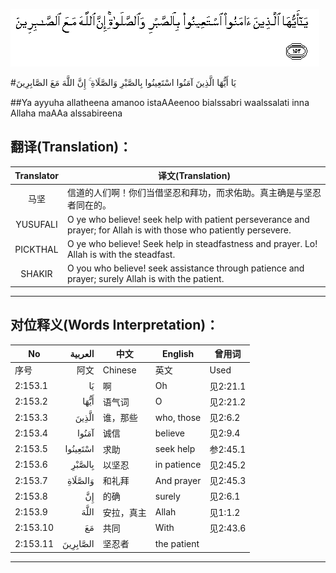 ![002:153](images/002_153.gif)

#يَا أَيُّهَا الَّذِينَ آمَنُوا اسْتَعِينُوا بِالصَّبْرِ وَالصَّلَاةِ ۚ إِنَّ اللَّهَ مَعَ الصَّابِرِينَ 

##Ya ayyuha allatheena amanoo istaAAeenoo bialssabri waalssalati inna Allaha maAAa alssabireena 

## 翻译(Translation)：

| Translator | 译文(Translation)                                            |
| :--------: | ------------------------------------------------------------ |
|    马坚    | 信道的人们啊！你们当借坚忍和拜功，而求佑助。真主确是与坚忍者同在的。 |
|  YUSUFALI  | O ye who believe! seek help with patient perseverance and prayer; for Allah is with those who patiently persevere. |
|  PICKTHAL  | O ye who believe! Seek help in steadfastness and prayer. Lo! Allah is with the steadfast. |
|   SHAKIR   | O you who believe! seek assistance through patience and prayer; surely Allah is with the patient. |

---

## 对位释义(Words Interpretation)：

| No       |  العربية | 中文       | English     | 曾用词   |
| -------- | -------: | ---------- | ----------- | -------- |
| 序号     |     阿文 | Chinese    | 英文        | Used     |
| 2:153.1  |       يَا | 啊         | Oh          | 见2:21.1 |
| 2:153.2  |     أَيُّهَا | 语气词     | O           | 见2:21.2 |
| 2:153.3  |    الَّذِينَ | 谁，那些   | who, those  | 见2:6.2  |
| 2:153.4  |    آمَنُوا | 诚信       | believe     | 见2:9.4  |
| 2:153.5  | اسْتَعِينُوا | 求助       | seek help   | 参2:45.1 |
| 2:153.6  |   بِالصَّبْرِ | 以坚忍     | in patience | 见2:45.2 |
| 2:153.7  |  وَالصَّلَاةِ | 和礼拜     | And prayer  | 见2:45.3 |
| 2:153.8  |       إِنَّ | 的确       | surely      | 见2:6.1  |
| 2:153.9  |     اللَّهَ | 安拉，真主 | Allah       | 见1:1.2  |
| 2:153.10 |       مَعَ | 共同       | With        | 见2:43.6 |
| 2:153.11 | الصَّابِرِينَ | 坚忍者     | the patient |          |

---
